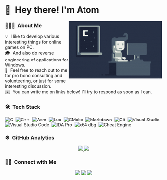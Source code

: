 # 👋 &nbsp;Hey there! I'm Atom

<img alt="Night Coding" src="https://raw.githubusercontent.com/AVS1508/AVS1508/master/assets/Night-Coding.gif" align="right"/>

### 👨🏻‍💻 &nbsp;About Me

💡 &nbsp;I like to develop various interesting things for online games on PC.\
🎓 &nbsp;And also do reverse engineering of applications for Windows.\
💬 &nbsp;Feel free to reach out to me for pro bono consulting and volunteering, or just for some interesting discussion.\
✉️ &nbsp;You can write me on links below! I'll try to respond as soon as I can.


### 🛠 &nbsp;Tech Stack

![C](https://img.shields.io/badge/-C-05122A?style=flat&logo=C&logoColor=A8B9CC)&nbsp;
![C++](https://img.shields.io/badge/-C++-05122A?style=flat&logo=C%2B%2B&logoColor=00599C)&nbsp;
![Asm](https://img.shields.io/badge/-Asm-05122A?style=flat&logo=Intel&logoColor=00599C)&nbsp;
![Lua](https://img.shields.io/badge/-Lua-05122A?style=flat&logo=Lua&logoColor=00599C)&nbsp;
![CMake](https://img.shields.io/badge/-CMake-05122A?style=flat&logo=cmake)&nbsp;
![Markdown](https://img.shields.io/badge/-Markdown-05122A?style=flat&logo=markdown)&nbsp;
![Git](https://img.shields.io/badge/-Git-05122A?style=flat&logo=git)&nbsp;
![Visual Studio](https://img.shields.io/badge/-Visual%20Studio%20-05122A?style=flat&logo=visual-studio&logoColor=007ACC)&nbsp;
![Visual Studio Code](https://img.shields.io/badge/-VS%20Code-05122A?style=flat&logo=visual-studio-code&logoColor=007ACC)&nbsp;
![IDA Pro](https://img.shields.io/badge/-IDA%20Pro%20-05122A?style=flat)&nbsp;
![x64 dbg](https://img.shields.io/badge/-x64%20dbg%20-05122A?style=flat)&nbsp;
![Cheat Engine](https://img.shields.io/badge/-Cheat%20Engine%20-05122A?style=flat)&nbsp;

### ⚙️ &nbsp;GitHub Analytics

<p align="center">
<a href="https://github.com/FrostAtom">
  <img height="180em" src="https://github-readme-stats-eight-theta.vercel.app/api?username=FrostAtom&show_icons=true&theme=algolia&include_all_commits=true&count_private=true"/>
  <img height="180em" src="https://github-readme-stats-eight-theta.vercel.app/api/top-langs/?username=FrostAtom&layout=compact&langs_count=8&theme=algolia"/>
</a>
</p>

### 🤝🏻 &nbsp;Connect with Me

<p align="center">
<a href="mailto:vgolumbivskii@ukr.net"><img src="https://img.shields.io/badge/-vgolumbivskii@ukr.net-D14836?style=flat&logo=Gmail&logoColor=white"/></a>
<a href="https://discordapp.com/users/327892422187024394"><img src="https://img.shields.io/badge/-@atom8289-BD081C?style=flat&logo=Discord&logoColor=white"/></a>
<a href="https://t.me/boredatom"><img src="https://img.shields.io/badge/-@boredatom-1769FF?style=flat&logo=Telegram&logoColor=white"/></a>
</p>
